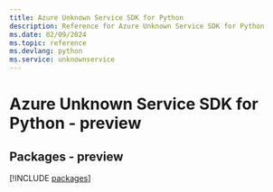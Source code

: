```yaml
---
title: Azure Unknown Service SDK for Python
description: Reference for Azure Unknown Service SDK for Python
ms.date: 02/09/2024
ms.topic: reference
ms.devlang: python
ms.service: unknownservice
---
```

# Azure Unknown Service SDK for Python - preview
## Packages - preview
[!INCLUDE [packages](unknown-service-index.md)]